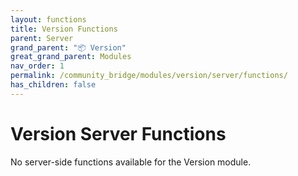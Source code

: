 ```yaml
---
layout: functions
title: Version Functions
parent: Server
grand_parent: "📦 Version"
great_grand_parent: Modules
nav_order: 1
permalink: /community_bridge/modules/version/server/functions/
has_children: false
---
```


# Version Server Functions
No server-side functions available for the Version module.
